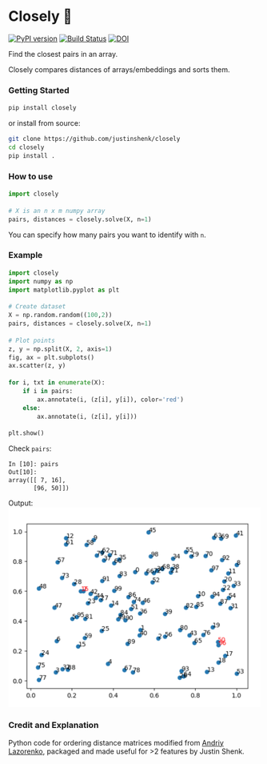 # Closely :triangular_ruler:
 [![PyPI version](https://badge.fury.io/py/closely.svg)](https://badge.fury.io/py/closely) [![Build Status](https://travis-ci.com/justinshenk/closely.svg?branch=master)](https://travis-ci.com/justinshenk/closely) [![DOI](https://zenodo.org/badge/187990744.svg)](https://zenodo.org/badge/latestdoi/187990744)



Find the closest pairs in an array. 

Closely compares distances of arrays/embeddings and sorts them.

### Getting Started

```bash
pip install closely
```

or install from source:

```bash
git clone https://github.com/justinshenk/closely
cd closely
pip install .
```

### How to use

```python
import closely

# X is an n x m numpy array
pairs, distances = closely.solve(X, n=1)
```

You can specify how many pairs you want to identify with `n`.


### Example
```python
import closely
import numpy as np
import matplotlib.pyplot as plt

# Create dataset
X = np.random.random((100,2))
pairs, distances = closely.solve(X, n=1)

# Plot points
z, y = np.split(X, 2, axis=1)
fig, ax = plt.subplots()
ax.scatter(z, y) 

for i, txt in enumerate(X): 
    if i in pairs: 
        ax.annotate(i, (z[i], y[i]), color='red') 
    else: 
        ax.annotate(i, (z[i], y[i]))

plt.show() 
```

Check `pairs`:
```ipython
In [10]: pairs                                                                                                                                
Out[10]: 
array([[ 7, 16],
       [96, 50]])

```

Output:
![example_plot](example_plot.png)

### Credit and Explanation

Python code for ordering distance matrices modified from [Andriy Lazorenko](https://medium.com/@andriylazorenko/closest-pair-of-points-in-python-79e2409fc0b2), packaged and made useful for >2 features by Justin Shenk.
